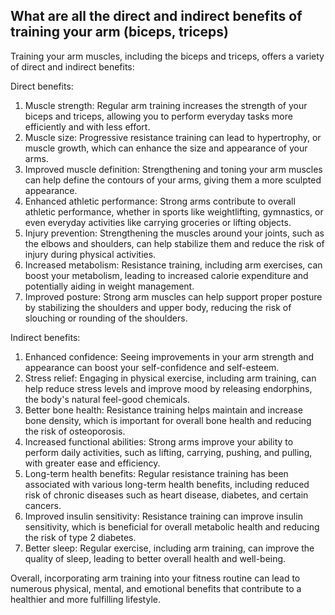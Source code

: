 ## What are all the direct and indirect benefits of training your arm (biceps, triceps)

Training your arm muscles, including the biceps and triceps, offers a variety of direct and indirect benefits:

Direct benefits:
1. Muscle strength: Regular arm training increases the strength of your biceps and triceps, allowing you to perform everyday tasks more efficiently and with less effort.
2. Muscle size: Progressive resistance training can lead to hypertrophy, or muscle growth, which can enhance the size and appearance of your arms.
3. Improved muscle definition: Strengthening and toning your arm muscles can help define the contours of your arms, giving them a more sculpted appearance.
4. Enhanced athletic performance: Strong arms contribute to overall athletic performance, whether in sports like weightlifting, gymnastics, or even everyday activities like carrying groceries or lifting objects.
5. Injury prevention: Strengthening the muscles around your joints, such as the elbows and shoulders, can help stabilize them and reduce the risk of injury during physical activities.
6. Increased metabolism: Resistance training, including arm exercises, can boost your metabolism, leading to increased calorie expenditure and potentially aiding in weight management.
7. Improved posture: Strong arm muscles can help support proper posture by stabilizing the shoulders and upper body, reducing the risk of slouching or rounding of the shoulders.

Indirect benefits:
1. Enhanced confidence: Seeing improvements in your arm strength and appearance can boost your self-confidence and self-esteem.
2. Stress relief: Engaging in physical exercise, including arm training, can help reduce stress levels and improve mood by releasing endorphins, the body's natural feel-good chemicals.
3. Better bone health: Resistance training helps maintain and increase bone density, which is important for overall bone health and reducing the risk of osteoporosis.
4. Increased functional abilities: Strong arms improve your ability to perform daily activities, such as lifting, carrying, pushing, and pulling, with greater ease and efficiency.
5. Long-term health benefits: Regular resistance training has been associated with various long-term health benefits, including reduced risk of chronic diseases such as heart disease, diabetes, and certain cancers.
6. Improved insulin sensitivity: Resistance training can improve insulin sensitivity, which is beneficial for overall metabolic health and reducing the risk of type 2 diabetes.
7. Better sleep: Regular exercise, including arm training, can improve the quality of sleep, leading to better overall health and well-being.

Overall, incorporating arm training into your fitness routine can lead to numerous physical, mental, and emotional benefits that contribute to a healthier and more fulfilling lifestyle.